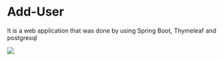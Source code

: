 # Add-User
It is a web application that was done by using Spring Boot, Thymeleaf and postgresql


![]([img]https://i.imgur.com/413YStQ.img.jpg)
